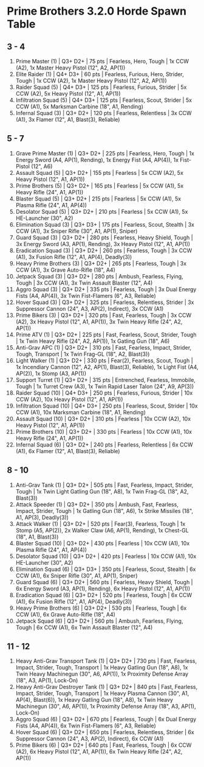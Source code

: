 # Prime Brothers 3.2.0 Horde Spawn Table

## 3 - 4

1. Prime Master (1) | Q3+ D2+ | 75 pts | Fearless, Hero, Tough | 1x CCW (A2), 1x Master Heavy Pistol (12", A2, AP(1))
1. Elite Raider (1) | Q4+ D3+ | 60 pts | Fearless, Furious, Hero, Strider, Tough | 1x CCW (A2), 1x Master Heavy Pistol (12", A2, AP(1))
1. Raider Squad (5) | Q4+ D3+ | 125 pts | Fearless, Furious, Strider | 5x CCW (A2), 5x Heavy Pistol (12", A1, AP(1))
1. Infiltration Squad (5) | Q4+ D3+ | 125 pts | Fearless, Scout, Strider | 5x CCW (A1), 5x Marksman Carbine (18", A1, Rending)
1. Infernal Squad (3) | Q3+ D2+ | 120 pts | Fearless, Relentless | 3x CCW (A1), 3x Flamer (12", A1, Blast(3), Reliable)

## 5 - 7

1. Grave Prime Master (1) | Q3+ D2+ | 225 pts | Fearless, Hero, Tough | 1x Energy Sword (A4, AP(1), Rending), 1x Energy Fist (A4, AP(4)), 1x Fist-Pistol (12", A6)
1. Assault Squad (5) | Q3+ D2+ | 155 pts | Fearless | 5x CCW (A2), 5x Heavy Pistol (12", A1, AP(1))
1. Prime Brothers (5) | Q3+ D2+ | 165 pts | Fearless | 5x CCW (A1), 5x Heavy Rifle (24", A1, AP(1))
1. Blaster Squad (5) | Q3+ D2+ | 215 pts | Fearless | 5x CCW (A1), 5x Plasma Rifle (24", A1, AP(4))
1. Desolator Squad (5) | Q3+ D2+ | 210 pts | Fearless | 5x CCW (A1), 5x HE-Launcher (30", A2)
1. Elimination Squad (3) | Q3+ D3+ | 175 pts | Fearless, Scout, Stealth | 3x CCW (A1), 3x Sniper Rifle (30", A1, AP(1), Sniper)
1. Guard Squad (3) | Q3+ D2+ | 280 pts | Fearless, Heavy Shield, Tough | 3x Energy Sword (A3, AP(1), Rending), 3x Heavy Pistol (12", A1, AP(1))
1. Eradication Squad (3) | Q3+ D2+ | 260 pts | Fearless, Tough | 3x CCW (A1), 3x Fusion Rifle (12", A1, AP(4), Deadly(3))
1. Heavy Prime Brothers (3) | Q3+ D2+ | 265 pts | Fearless, Tough | 3x CCW (A1), 3x Grave Auto-Rifle (18", A4)
1. Jetpack Squad (3) | Q3+ D2+ | 280 pts | Ambush, Fearless, Flying, Tough | 3x CCW (A1), 3x Twin Assault Blaster (12", A4)
1. Aggro Squad (3) | Q3+ D2+ | 335 pts | Fearless, Tough | 3x Dual Energy Fists (A4, AP(4)), 3x Twin Fist-Flamers (6", A3, Reliable)
1. Hover Squad (3) | Q3+ D2+ | 325 pts | Fearless, Relentless, Strider | 3x Suppressor Cannon (24", A3, AP(2), Indirect), 3x CCW (A1)
1. Prime Bikers (3) | Q3+ D2+ | 320 pts | Fast, Fearless, Tough | 3x CCW (A2), 3x Heavy Pistol (12", A1, AP(1)), 3x Twin Heavy Rifle (24", A2, AP(1))
1. Prime ATV (1) | Q3+ D2+ | 225 pts | Fast, Fearless, Scout, Strider, Tough | 1x Twin Heavy Rifle (24", A2, AP(1)), 1x Gatling Gun (18", A6)
1. Anti-Grav APC (1) | Q3+ D2+ | 310 pts | Fast, Fearless, Impact, Strider, Tough, Transport | 1x Twin Frag-GL (18", A2, Blast(3))
1. Light Walker (1) | Q3+ D2+ | 330 pts | Fear(2), Fearless, Scout, Tough | 1x Incendiary Cannon (12", A2, AP(1), Blast(3), Reliable), 1x Light Fist (A4, AP(2)), 1x Stomp (A3, AP(1))
1. Support Turret (1) | Q3+ D2+ | 315 pts | Entrenched, Fearless, Immobile, Tough | 1x Turret Crew (A3), 1x Twin Rapid Laser Talon (24", A9, AP(3))
1. Raider Squad (10) | Q4+ D3+ | 250 pts | Fearless, Furious, Strider | 10x CCW (A2), 10x Heavy Pistol (12", A1, AP(1))
1. Infiltration Squad (10) | Q4+ D3+ | 250 pts | Fearless, Scout, Strider | 10x CCW (A1), 10x Marksman Carbine (18", A1, Rending)
1. Assault Squad (10) | Q3+ D2+ | 310 pts | Fearless | 10x CCW (A2), 10x Heavy Pistol (12", A1, AP(1))
1. Prime Brothers (10) | Q3+ D2+ | 330 pts | Fearless | 10x CCW (A1), 10x Heavy Rifle (24", A1, AP(1))
1. Infernal Squad (6) | Q3+ D2+ | 240 pts | Fearless, Relentless | 6x CCW (A1), 6x Flamer (12", A1, Blast(3), Reliable)

## 8 - 10

1. Anti-Grav Tank (1) | Q3+ D2+ | 505 pts | Fast, Fearless, Impact, Strider, Tough | 1x Twin Light Gatling Gun (18", A8), 1x Twin Frag-GL (18", A2, Blast(3))
1. Attack Speeder (1) | Q3+ D2+ | 350 pts | Ambush, Fast, Fearless, Impact, Strider, Tough | 1x Gatling Gun (18", A6), 1x Strike Missiles (18", A1, AP(3), Deadly(3))
1. Attack Walker (1) | Q3+ D2+ | 520 pts | Fear(3), Fearless, Tough | 1x Stomp (A5, AP(2)), 2x Walker Claw (A6, AP(1), Rending), 1x Chest-GL (18", A1, Blast(3))
1. Blaster Squad (10) | Q3+ D2+ | 430 pts | Fearless | 10x CCW (A1), 10x Plasma Rifle (24", A1, AP(4))
1. Desolator Squad (10) | Q3+ D2+ | 420 pts | Fearless | 10x CCW (A1), 10x HE-Launcher (30", A2)
1. Elimination Squad (6) | Q3+ D3+ | 350 pts | Fearless, Scout, Stealth | 6x CCW (A1), 6x Sniper Rifle (30", A1, AP(1), Sniper)
1. Guard Squad (6) | Q3+ D2+ | 560 pts | Fearless, Heavy Shield, Tough | 6x Energy Sword (A3, AP(1), Rending), 6x Heavy Pistol (12", A1, AP(1))
1. Eradication Squad (6) | Q3+ D2+ | 520 pts | Fearless, Tough | 6x CCW (A1), 6x Fusion Rifle (12", A1, AP(4), Deadly(3))
1. Heavy Prime Brothers (6) | Q3+ D2+ | 530 pts | Fearless, Tough | 6x CCW (A1), 6x Grave Auto-Rifle (18", A4)
1. Jetpack Squad (6) | Q3+ D2+ | 560 pts | Ambush, Fearless, Flying, Tough | 6x CCW (A1), 6x Twin Assault Blaster (12", A4)

## 11 - 12

1. Heavy Anti-Grav Transport Tank (1) | Q3+ D2+ | 730 pts | Fast, Fearless, Impact, Strider, Tough, Transport | 1x Heavy Gatling Gun (18", A8), 1x Twin Heavy Machinegun (30", A6, AP(1)), 1x Proximity Defense Array (18", A3, AP(1), Lock-On)
1. Heavy Anti-Grav Destroyer Tank (1) | Q3+ D2+ | 840 pts | Fast, Fearless, Impact, Strider, Tough, Transport | 1x Heavy Plasma Cannon (30", A1, AP(4), Blast(6)), 1x Heavy Gatling Gun (18", A8), 1x Twin Heavy Machinegun (30", A6, AP(1)), 1x Proximity Defense Array (18", A3, AP(1), Lock-On)
1. Aggro Squad (6) | Q3+ D2+ | 670 pts | Fearless, Tough | 6x Dual Energy Fists (A4, AP(4)), 6x Twin Fist-Flamers (6", A3, Reliable)
1. Hover Squad (6) | Q3+ D2+ | 650 pts | Fearless, Relentless, Strider | 6x Suppressor Cannon (24", A3, AP(2), Indirect), 6x CCW (A1)
1. Prime Bikers (6) | Q3+ D2+ | 640 pts | Fast, Fearless, Tough | 6x CCW (A2), 6x Heavy Pistol (12", A1, AP(1)), 6x Twin Heavy Rifle (24", A2, AP(1))